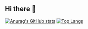 ## Hi there 👋
[![Anurag's GitHub stats](https://github-readme-stats.vercel.app/api?username=Marstach-svg)](https://github.com/anuraghazra/github-readme-stats) [![Top Langs](https://github-readme-stats.vercel.app/api/top-langs/?username=Marstach-svg
)](https://github.com/anuraghazra/github-readme-stats)

<!--
**Marstach-svg/Marstach-svg** is a ✨ _special_ ✨ repository because its `README.md` (this file) appears on your GitHub profile.

Here are some ideas to get you started:

- 🔭 I’m currently working on ...
- 🌱 I’m currently learning ...
- 👯 I’m looking to collaborate on ...
- 🤔 I’m looking for help with ...
- 💬 Ask me about ...
- 📫 How to reach me: ...
- 😄 Pronouns: ...
- ⚡ Fun fact: ...
-->
